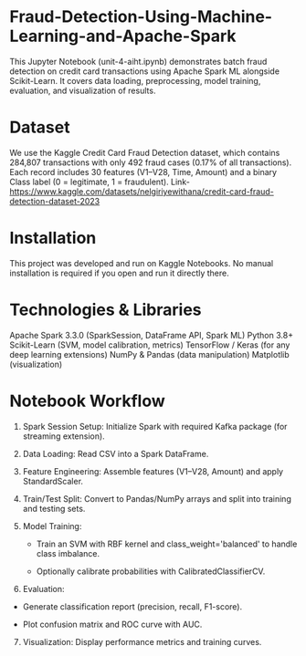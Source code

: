 # Fraud-Detection-Using-Machine-Learning-and-Apache-Spark
This Jupyter Notebook (unit-4-aiht.ipynb) demonstrates batch fraud detection on credit card transactions using Apache Spark ML alongside Scikit-Learn. It covers data loading, preprocessing, model training, evaluation, and visualization of results.

# Dataset
We use the Kaggle Credit Card Fraud Detection dataset, which contains 284,807 transactions with only 492 fraud cases (0.17% of all transactions). Each record includes 30 features (V1–V28, Time, Amount) and a binary Class label (0 = legitimate, 1 = fraudulent).
Link-https://www.kaggle.com/datasets/nelgiriyewithana/credit-card-fraud-detection-dataset-2023

# Installation
This project was developed and run on Kaggle Notebooks. No manual installation is required if you open and run it directly there.

# Technologies & Libraries
Apache Spark 3.3.0 (SparkSession, DataFrame API, Spark ML)
Python 3.8+
Scikit-Learn (SVM, model calibration, metrics)
TensorFlow / Keras (for any deep learning extensions)
NumPy & Pandas (data manipulation)
Matplotlib (visualization)

# Notebook Workflow
1. Spark Session Setup: Initialize Spark with required Kafka package (for streaming extension).

2. Data Loading: Read CSV into a Spark DataFrame.

3. Feature Engineering: Assemble features (V1–V28, Amount) and apply StandardScaler.

4. Train/Test Split: Convert to Pandas/NumPy arrays and split into training and testing sets.

5. Model Training:

   - Train an SVM with RBF kernel and class_weight='balanced' to handle class imbalance.

   - Optionally calibrate probabilities with CalibratedClassifierCV.

6. Evaluation:

  - Generate classification report (precision, recall, F1-score).

  - Plot confusion matrix and ROC curve with AUC.

7. Visualization: Display performance metrics and training curves.


